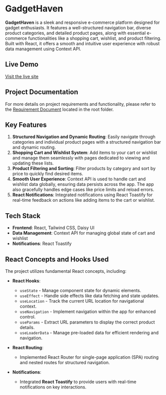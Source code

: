 # GadgetHaven

**GadgetHaven** is a sleek and responsive e-commerce platform designed for gadget enthusiasts. It features a well-structured navigation bar, diverse product categories, and detailed product pages, along with essential e-commerce functionalities like a shopping cart, wishlist, and product filtering. Built with React, it offers a smooth and intuitive user experience with robust data management using Context API.

## Live Demo

[Visit the live site](https://tech-hubstore.netlify.app/)

## Project Documentation

For more details on project requirements and functionality, please refer to the [Requirement Document](./public/Project-requirement.pdf) located in the root folder.

## Key Features

1. **Structured Navigation and Dynamic Routing**: Easily navigate through categories and individual product pages with a structured navigation bar and dynamic routing.
2. **Shopping Cart and Wishlist System**: Add items to your cart or wishlist and manage them seamlessly with pages dedicated to viewing and updating these lists.
3. **Product Filtering and Sorting**: Filter products by category and sort by price to quickly find desired items.
4. **Smooth User Experience**: Context API is used to handle cart and wishlist data globally, ensuring data persists across the app. The app also gracefully handles edge cases like price limits and reload errors.
5. **React Notifications**: Integrated notifications using React Toastify for real-time feedback on actions like adding items to the cart or wishlist.

## Tech Stack

- **Frontend**: React, Tailwind CSS, Daisy UI
- **Data Management**: Context API for managing global state of cart and wishlist
- **Notifications**: React Toastify

## React Concepts and Hooks Used

The project utilizes fundamental React concepts, including:

- **React Hooks**:
  - `useState` - Manage component state for dynamic elements.
  - `useEffect` - Handle side effects like data fetching and state updates.
  - `useLocation` - Track the current URL location for navigational context.
  - `useNavigation` - Implement navigation within the app for enhanced control.
  - `useParams` - Extract URL parameters to display the correct product details.
  - `useLoaderData` - Manage pre-loaded data for efficient rendering and navigation.

- **React Routing**:
  - Implemented React Router for single-page application (SPA) routing and nested routes for structured navigation.

- **Notifications**:
  - Integrated **React Toastify** to provide users with real-time notifications on key interactions.


